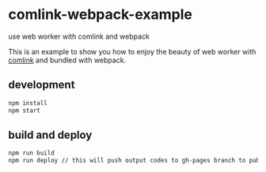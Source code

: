 # comlink-webpack-example

use web worker with comlink and webpack

This is an example to show you how to enjoy the beauty of web worker with [comlink](https://github.com/GoogleChromeLabs/comlink) and bundled with webpack.


## development

```sh
npm install
npm start
```

## build and deploy

```sh
npm run build
npm run deploy // this will push output codes to gh-pages branch to publish on github-pages
```
